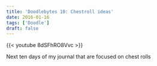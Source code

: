 ```yaml
---
title: 'Doodlebytes 10: Chestroll ideas'
date: 2016-01-16
tags: ['Doodle']
draft: false
---
```

{{< youtube 8dSFhRO8Vvc >}}
<p>Next ten days of my journal that are focused on chest rolls</p>
